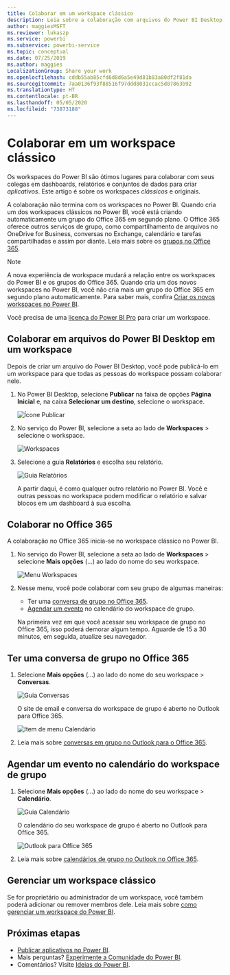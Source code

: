```yaml
---
title: Colaborar em um workspace clássico
description: Leia sobre a colaboração com arquivos do Power BI Desktop em seu workspace e com serviços do Office 365, como o compartilhamento de arquivos no OneDrive for Business, conversas no Exchange, calendário e tarefas.
author: maggiesMSFT
ms.reviewer: lukaszp
ms.service: powerbi
ms.subservice: powerbi-service
ms.topic: conceptual
ms.date: 07/25/2019
ms.author: maggies
LocalizationGroup: Share your work
ms.openlocfilehash: cddb55ab85cfd6d8d6a5e49d81b83a80df2f81da
ms.sourcegitcommit: 7aa0136f93f88516f97ddd8031ccac5d07863b92
ms.translationtype: HT
ms.contentlocale: pt-BR
ms.lasthandoff: 05/05/2020
ms.locfileid: "73873188"
---
```

# <a name="collaborate-in-a-classic-workspace"></a>Colaborar em um workspace clássico
Os workspaces do Power BI são ótimos lugares para colaborar com seus colegas em dashboards, relatórios e conjuntos de dados para criar *aplicativos*. Este artigo é sobre os workspaces *clássicos* e originais.  

A colaboração não termina com os workspaces no Power BI. Quando cria um dos workspaces clássicos no Power BI, você está criando automaticamente um grupo do Office 365 em segundo plano. O Office 365 oferece outros serviços de grupo, como compartilhamento de arquivos no OneDrive for Business, conversas no Exchange, calendário e tarefas compartilhadas e assim por diante. Leia mais sobre os [grupos no Office 365](https://support.office.com/article/Create-a-group-in-Office-365-7124dc4c-1de9-40d4-b096-e8add19209e9).

> [!NOTE]
> A nova experiência de workspace mudará a relação entre os workspaces do Power BI e os grupos do Office 365. Quando cria um dos novos workspaces no Power BI, você não cria mais um grupo do Office 365 em segundo plano automaticamente. Para saber mais, confira [Criar os novos workspaces no Power BI](service-create-the-new-workspaces.md).

Você precisa de uma [licença do Power BI Pro](service-features-license-type.md) para criar um workspace.

## <a name="collaborate-on-power-bi-desktop-files-in-a-workspace"></a>Colaborar em arquivos do Power BI Desktop em um workspace
Depois de criar um arquivo do Power BI Desktop, você pode publicá-lo em um workspace para que todas as pessoas do workspace possam colaborar nele.

1. No Power BI Desktop, selecione **Publicar** na faixa de opções **Página Inicial** e, na caixa **Selecionar um destino**, selecione o workspace.
   
    ![Ícone Publicar](media/service-collaborate-power-bi-workspace/power-bi-group-publish-pbix.png)
2. No serviço do Power BI, selecione a seta ao lado de **Workspaces** > selecione o workspace.
   
    ![Workspaces](media/service-collaborate-power-bi-workspace/power-bi-workspace-nav-arrow.png)
3. Selecione a guia **Relatórios** e escolha seu relatório.
   
    ![Guia Relatórios](media/service-collaborate-power-bi-workspace/power-bi-workspace-report.png)
   
    A partir daqui, é como qualquer outro relatório no Power BI. Você e outras pessoas no workspace podem modificar o relatório e salvar blocos em um dashboard à sua escolha.

## <a name="collaborate-in-office-365"></a>Colaborar no Office 365
A colaboração no Office 365 inicia-se no workspace clássico no Power BI.

1. No serviço do Power BI, selecione a seta ao lado de **Workspaces** > selecione **Mais opções** (...) ao lado do nome do seu workspace. 
   
   ![Menu Workspaces](media/service-collaborate-power-bi-workspace/power-bi-app-ellipsis.png)
2. Nesse menu, você pode colaborar com seu grupo de algumas maneiras: 
   
   * Ter uma [conversa de grupo no Office 365](#have-a-group-conversation-in-office-365).
   * [Agendar um evento](#schedule-an-event-on-the-group-workspace-calendar) no calendário do workspace de grupo.
   
   Na primeira vez em que você acessar seu workspace de grupo no Office 365, isso poderá demorar algum tempo. Aguarde de 15 a 30 minutos, em seguida, atualize seu navegador.

## <a name="have-a-group-conversation-in-office-365"></a>Ter uma conversa de grupo no Office 365
1. Selecione **Mais opções** (...) ao lado do nome do seu workspace \> **Conversas**. 
   
    ![Guia Conversas](media/service-collaborate-power-bi-workspace/power-bi-app-ellipsis.png)
   
   O site de email e conversa do workspace de grupo é aberto no Outlook para Office 365.
   
   ![Item de menu Calendário](media/service-collaborate-power-bi-workspace/pbi_grps_o365convo.png)
2. Leia mais sobre [conversas em grupo no Outlook para o Office 365](https://support.office.com/Article/Have-a-group-conversation-a0482e24-a769-4e39-a5ba-a7c56e828b22).

## <a name="schedule-an-event-on-the-group-workspace-calendar"></a>Agendar um evento no calendário do workspace de grupo
1. Selecione **Mais opções** (...) ao lado do nome do seu workspace \> **Calendário**. 
   
   ![Guia Calendário](media/service-collaborate-power-bi-workspace/power-bi-app-ellipsis.png)
   
   O calendário do seu workspace de grupo é aberto no Outlook para Office 365.
   
   ![Outlook para Office 365](media/service-collaborate-power-bi-workspace/pbi_grps_o365_calendar.png)
2. Leia mais sobre [calendários de grupo no Outlook no Office 365](https://support.office.com/Article/Add-edit-and-subscribe-to-group-events-0cf1ad68-1034-4306-b367-d75e9818376a).

## <a name="manage-a-classic-workspace"></a>Gerenciar um workspace clássico
Se for proprietário ou administrador de um workspace, você também poderá adicionar ou remover membros dele. Leia mais sobre [como gerenciar um workspace do Power BI](service-manage-app-workspace-in-power-bi-and-office-365.md).

## <a name="next-steps"></a>Próximas etapas
* [Publicar aplicativos no Power BI](service-create-distribute-apps.md).
* Mais perguntas? [Experimente a Comunidade do Power BI](https://community.powerbi.com/).
* Comentários? Visite [Ideias do Power BI](https://ideas.powerbi.com/forums/265200-power-bi).

